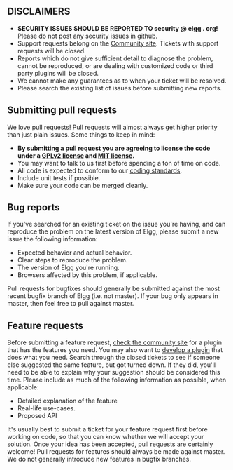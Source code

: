 ## DISCLAIMERS

*   **SECURITY ISSUES SHOULD BE REPORTED TO security @ elgg . org!** Please do not post any security issues in github.
*   Support requests belong on the [Community site][2]. Tickets with support requests will be closed. 
*   Reports which do not give sufficient detail to diagnose the problem, cannot be reproduced, or are dealing with customized code or third party plugins will be closed. 
*   We cannot make any guarantees as to when your ticket will be resolved.  
*   Please search the existing list of issues before submitting new reports.

## Submitting pull requests

We love pull requests! Pull requests will almost always get higher priority than just plain issues.
Some things to keep in mind:

*  **By submitting a pull request you are agreeing to license the code under a [GPLv2 license][3] and [MIT license][4].**
*  You may want to talk to us first before spending a ton of time on code.
*  All code is expected to conform to our [coding standards][9].
*  Include unit tests if possible.
*  Make sure your code can be merged cleanly.

## Bug reports

If you've searched for an existing ticket on the issue you're having, and
can reproduce the problem on the latest version of Elgg, please submit a 
new issue the following information:

*  Expected behavior and actual behavior.
*  Clear steps to reproduce the problem.
*  The version of Elgg you're running.
*  Browsers affected by this problem, if applicable.

Pull requests for bugfixes should generally be submitted against the most
recent bugfix branch of Elgg (i.e. not master). If your bug only appears in master,
then feel free to pull against master.

## Feature requests

Before submitting a feature request, [check the community site][2] for a plugin
that has the features you need. You may also want to [develop a plugin][8] that
does what you need. Search through the closed tickets to see if someone else
suggested the same feature, but got turned down. If they did, you'll need to be
able to explain why your suggestion should be considered this time. Please include
as much of the following information as possible, when applicable:

*  Detailed explanation of the feature
*  Real-life use-cases.
*  Proposed API

It's usually best to submit a ticket for your feature request first before working
on code, so that you can know whether we will accept your solution. Once your idea
has been accepted, pull requests are certainly welcome! Pull requests for features
should always be made against master. We do not generally introduce new features in
bugfix branches.

 [2]: http://community.elgg.org
 [3]: http://www.gnu.org/licenses/old-licenses/gpl-2.0.html
 [4]: http://en.wikipedia.org/wiki/MIT_License
 [6]: https://github.com/Elgg/Elgg/issues/new
 [7]: http://docs.elgg.org/wiki/Development/Contributing/Patches
 [8]: http://docs.elgg.org/wiki/Plugin_development  
 [9]: https://github.com/Elgg/Elgg/tree/master/documentation/coding_standards
